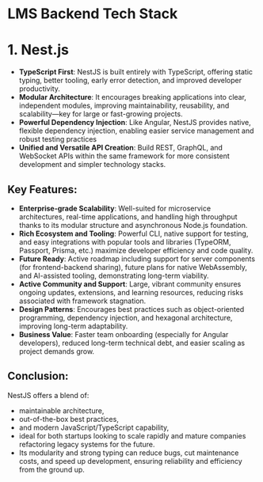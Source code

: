 # LMS Backend Tech Stack

# 1. Nest.js
- **TypeScript First**: NestJS is built entirely with TypeScript, offering static typing, better tooling, early error detection, and improved developer productivity.
- **Modular Architecture**: It encourages breaking applications into clear, independent modules, improving maintainability, reusability, and scalability—key for large or fast-growing projects.
- **Powerful Dependency Injection**: Like Angular, NestJS provides native, flexible dependency injection, enabling easier service management and robust testing practices
- **Unified and Versatile API Creation**: Build REST, GraphQL, and WebSocket APIs within the same framework for more consistent development and simpler technology stacks.

## Key Features:
- **Enterprise-grade Scalability**: Well-suited for microservice architectures, real-time applications, and handling high throughput thanks to its modular structure and asynchronous Node.js foundation.
- **Rich Ecosystem and Tooling**: Powerful CLI, native support for testing, and easy integrations with popular tools and libraries (TypeORM, Passport, Prisma, etc.) maximize developer efficiency and code quality.
- **Future Ready**: Active roadmap including support for server components (for frontend-backend sharing), future plans for native WebAssembly, and AI-assisted tooling, demonstrating long-term viability.
- **Active Community and Support**: Large, vibrant community ensures ongoing updates, extensions, and learning resources, reducing risks associated with framework stagnation.
- **Design Patterns**: Encourages best practices such as object-oriented programming, dependency injection, and hexagonal architecture, improving long-term adaptability.
- **Business Value**: Faster team onboarding (especially for Angular developers), reduced long-term technical debt, and easier scaling as project demands grow.

## Conclusion:
NestJS offers a blend of:
- maintainable architecture,
- out-of-the-box best practices,
- and modern JavaScript/TypeScript capability,
- ideal for both startups looking to scale rapidly and mature companies refactoring legacy systems for the future.
- Its modularity and strong typing can reduce bugs, cut maintenance costs, and speed up development, ensuring reliability and efficiency from the ground up.
